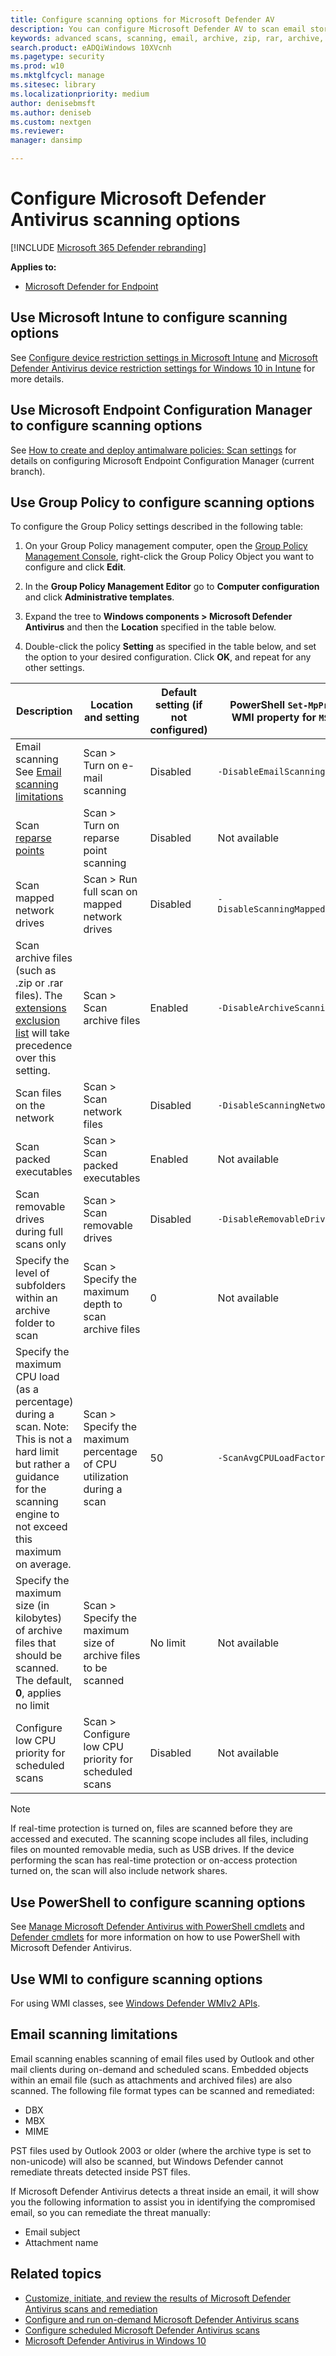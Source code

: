 ```yaml
---
title: Configure scanning options for Microsoft Defender AV
description: You can configure Microsoft Defender AV to scan email storage files, back-up or reparse points, network files, and archived files (such as .zip files).
keywords: advanced scans, scanning, email, archive, zip, rar, archive, reparse scanning
search.product: eADQiWindows 10XVcnh
ms.pagetype: security
ms.prod: w10
ms.mktglfcycl: manage
ms.sitesec: library
ms.localizationpriority: medium
author: denisebmsft
ms.author: deniseb
ms.custom: nextgen
ms.reviewer: 
manager: dansimp

---
```


# Configure Microsoft Defender Antivirus scanning options

[!INCLUDE [Microsoft 365 Defender rebranding](../../includes/microsoft-defender.md)]


**Applies to:**

- [Microsoft Defender for Endpoint](https://go.microsoft.com/fwlink/p/?linkid=2146631)

## Use Microsoft Intune to configure scanning options

See [Configure device restriction settings in Microsoft Intune](https://docs.microsoft.com/intune/device-restrictions-configure) and [Microsoft Defender Antivirus device restriction settings for Windows 10 in Intune](https://docs.microsoft.com/intune/device-restrictions-windows-10#microsoft-defender-antivirus) for more details.

## Use Microsoft Endpoint Configuration Manager to configure scanning options

See [How to create and deploy antimalware policies: Scan settings](https://docs.microsoft.com/configmgr/protect/deploy-use/endpoint-antimalware-policies#scan-settings) for details on configuring Microsoft Endpoint Configuration Manager (current branch).

## Use Group Policy to configure scanning options

To configure the Group Policy settings described in the following table:

1. On your Group Policy management computer, open the [Group Policy Management Console](https://technet.microsoft.com/library/cc731212.aspx), right-click the Group Policy Object you want to configure and click **Edit**.

2. In the **Group Policy Management Editor** go to **Computer configuration** and click **Administrative templates**.

3. Expand the tree to **Windows components > Microsoft Defender Antivirus** and then the **Location** specified in the table below.

4. Double-click the policy **Setting** as specified in the table below, and set the option to your desired configuration. Click **OK**, and repeat for any other settings.

Description | Location and setting | Default setting (if not configured) | PowerShell `Set-MpPreference` parameter or WMI property for `MSFT_MpPreference` class
---|---|---|---
Email scanning See [Email scanning limitations](#ref1)| Scan > Turn on e-mail scanning | Disabled | `-DisableEmailScanning`
Scan [reparse points](https://msdn.microsoft.com/library/windows/desktop/aa365503.aspx) | Scan > Turn on reparse point scanning | Disabled | Not available
Scan mapped network drives | Scan > Run full scan on mapped network drives | Disabled | `-DisableScanningMappedNetworkDrivesForFullScan`
 Scan archive files (such as .zip or .rar files). The [extensions exclusion list](configure-extension-file-exclusions-microsoft-defender-antivirus.md) will take precedence over this setting. | Scan > Scan archive files | Enabled | `-DisableArchiveScanning`
Scan files on the network | Scan > Scan network files | Disabled | `-DisableScanningNetworkFiles`
Scan packed executables | Scan > Scan packed executables | Enabled | Not available
Scan removable drives during full scans only | Scan > Scan removable drives | Disabled | `-DisableRemovableDriveScanning`
Specify the level of subfolders within an archive folder to scan | Scan > Specify the maximum depth to scan archive files | 0 | Not available
 Specify the maximum CPU load (as a percentage) during a scan. Note: This is not a hard limit but rather a guidance for the scanning engine to not exceed this maximum on average. | Scan > Specify the maximum percentage of CPU utilization during a scan | 50 |  `-ScanAvgCPULoadFactor`
 Specify the maximum size (in kilobytes) of archive files that should be scanned. The default, **0**, applies no limit | Scan > Specify the maximum size of archive files to be scanned | No limit | Not available
 Configure low CPU priority for scheduled scans | Scan > Configure low CPU priority for scheduled scans | Disabled | Not available
 
> [!NOTE]
> If real-time protection is turned on, files are scanned before they are accessed and executed. The scanning scope includes all files, including files on mounted removable media, such as USB drives. If the device performing the scan has real-time protection or on-access protection turned on, the scan will also include network shares.

## Use PowerShell to configure scanning options

See [Manage Microsoft Defender Antivirus with PowerShell cmdlets](use-powershell-cmdlets-microsoft-defender-antivirus.md) and [Defender cmdlets](https://technet.microsoft.com/itpro/powershell/windows/defender/index) for more information on how to use PowerShell with Microsoft Defender Antivirus.

## Use WMI to configure scanning options

For using WMI classes, see [Windows Defender WMIv2 APIs](https://msdn.microsoft.com/library/dn439477(v=vs.85).aspx).

<a id="ref1"></a>

## Email scanning limitations

Email scanning enables scanning of  email files used by Outlook and other mail clients during on-demand and scheduled scans. Embedded objects within an email file (such as attachments and archived files) are also scanned. The following file format types can be scanned and remediated:

- DBX
- MBX
- MIME

PST files used by Outlook 2003 or older (where the archive type is set to non-unicode) will also be scanned, but Windows Defender cannot remediate threats detected inside PST files.

If Microsoft Defender Antivirus detects a threat inside an email, it will show you the following information to assist you in identifying the compromised email, so you can remediate the threat manually:

- Email subject
- Attachment name

## Related topics

- [Customize, initiate, and review the results of Microsoft Defender Antivirus scans and remediation](customize-run-review-remediate-scans-microsoft-defender-antivirus.md)
- [Configure and run on-demand Microsoft Defender Antivirus scans](run-scan-microsoft-defender-antivirus.md)
- [Configure scheduled Microsoft Defender Antivirus scans](scheduled-catch-up-scans-microsoft-defender-antivirus.md)
- [Microsoft Defender Antivirus in Windows 10](microsoft-defender-antivirus-in-windows-10.md)
